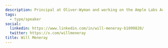 ```yaml
---
description: Principal at Oliver-Wyman and working on the Ample Labs Accelerator project.
tags:
  - type/speaker
social:
  linkedin: https://www.linkedin.com/in/will-meneray-b1099820/
  twitter: https://x.com/willmeneray
title: Will Meneray
---
```

